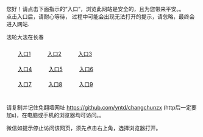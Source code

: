 您好！请点击下面指示的“入口”，浏览此网站是安全的，且为您带来平安。。 <br/>
点击入口后，请耐心等待， 过程中可能会出现无法打开的提示，请忽略，最终会进入网站. </br>

法轮大法在长春<br/>
<div style="padding:10px"><a style="margin:20px" target="_blank" href="https://d14dh24zr0zu87.cloudfront.net/2Qpsp?twmhh" id="ccLink1" rel="nofollow">入口1</a> <a target="_blank" style="margin:20px" href="https://d1pv3bcpp1ww7u.cloudfront.net/2Qpsp?bfkqgp" id="ccLink2" rel="nofollow">入口2</a> <a style="margin:20px" target="_blank" href="https://d2ir0ueybnrfpa.cloudfront.net/2Qpsp?bxtgxcmu" id="ccLink3" rel="nofollow">入口3</a></div>

<div style="padding:10px" ><a style="margin:20px" target="_blank" href="https://d14dh24zr0zu87.cloudfront.net/2Qpsp?twmhh" id="ccLink4" rel="nofollow">入口4</a> <a style="margin:20px" href="https://d1pv3bcpp1ww7u.cloudfront.net/2Qpsp?bfkqgp" target="_blank" id="ccLink5" rel="nofollow">入口5</a> <a style="margin:20px" href="https://d2ir0ueybnrfpa.cloudfront.net/2Qpsp?bxtgxcmu" target="_blank" id="ccLink6" rel="nofollow">入口6</a></div>

<div style="padding:10px"><a style="margin:20px" target="_blank" href="https://d14dh24zr0zu87.cloudfront.net/2Qpsp?twmhh" id="ccLink7" rel="nofollow">入口7</a> <a style="margin:20px" href="https://d1pv3bcpp1ww7u.cloudfront.net/2Qpsp?bfkqgp" target="_blank" id="ccLink8" rel="nofollow">入口8</a> <a style="margin:20px" target="_blank" href="https://d2ir0ueybnrfpa.cloudfront.net/2Qpsp?bxtgxcmu" id="ccLink9" rel="nofollow">入口9</a></div>

<br/>



请复制并记住免翻墙网址 https://github.com/yntd/changchunzx (http后一定要加s)，在电脑或手机的浏览器均可访问。。<br/>

微信如提示停止访问该网页，须先点击右上角，选择浏览器打开。

